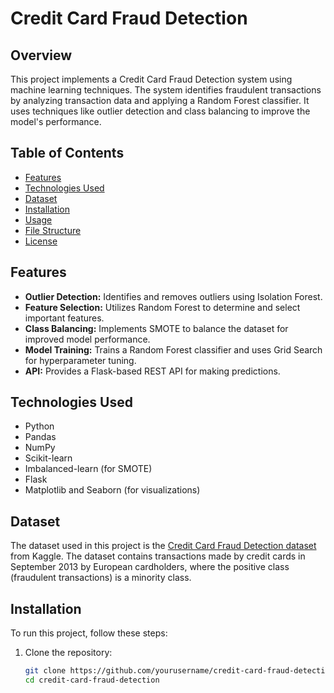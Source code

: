 # Credit Card Fraud Detection

## Overview
This project implements a Credit Card Fraud Detection system using machine learning techniques. The system identifies fraudulent transactions by analyzing transaction data and applying a Random Forest classifier. It uses techniques like outlier detection and class balancing to improve the model's performance.

## Table of Contents
- [Features](#features)
- [Technologies Used](#technologies-used)
- [Dataset](#dataset)
- [Installation](#installation)
- [Usage](#usage)
- [File Structure](#file-structure)
- [License](#license)

## Features
- **Outlier Detection:** Identifies and removes outliers using Isolation Forest.
- **Feature Selection:** Utilizes Random Forest to determine and select important features.
- **Class Balancing:** Implements SMOTE to balance the dataset for improved model performance.
- **Model Training:** Trains a Random Forest classifier and uses Grid Search for hyperparameter tuning.
- **API:** Provides a Flask-based REST API for making predictions.

## Technologies Used
- Python
- Pandas
- NumPy
- Scikit-learn
- Imbalanced-learn (for SMOTE)
- Flask
- Matplotlib and Seaborn (for visualizations)

## Dataset
The dataset used in this project is the [Credit Card Fraud Detection dataset](https://www.kaggle.com/datasets/mlg-ulb/creditcardfraud) from Kaggle. The dataset contains transactions made by credit cards in September 2013 by European cardholders, where the positive class (fraudulent transactions) is a minority class.

## Installation
To run this project, follow these steps:

1. Clone the repository:
   ```bash
   git clone https://github.com/yourusername/credit-card-fraud-detection.git
   cd credit-card-fraud-detection

